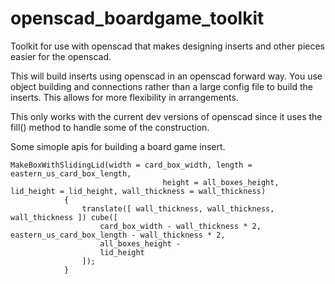 # openscad_boardgame_toolkit
Toolkit for use with openscad that makes designing inserts and other pieces easier for the openscad.

This will build inserts using openscad in an openscad forward way.  You use object building and connections
rather than a large config file to build the inserts.  This allows for more flexibility in arrangements.

This only works with the current dev versions of openscad since it uses the fill() method to handle some of the
construction.

Some simople apis for building a board game insert.

```
MakeBoxWithSlidingLid(width = card_box_width, length = eastern_us_card_box_length,
                                  height = all_boxes_height, lid_height = lid_height, wall_thickness = wall_thickness)
            {
                translate([ wall_thickness, wall_thickness, wall_thickness ]) cube([
                    card_box_width - wall_thickness * 2, eastern_us_card_box_length - wall_thickness * 2,
                    all_boxes_height -
                    lid_height
                ]);
            }
```
